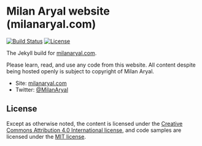 # Milan Aryal website (milanaryal.com)

[![Build Status](https://travis-ci.org/MilanAryal/milanaryal.github.io.svg?branch=master)](https://travis-ci.org/MilanAryal/milanaryal.github.io)
[![License](https://img.shields.io/github/license/MilanAryal/milanaryal.github.io.svg?branch=master)](https://github.com/MilanAryal/milanaryal.github.io/blob/master/LICENSE)

The Jekyll build for [milanaryal.com](http://milanaryal.com).

Please learn, read, and use any code from this website. All content despite being hosted openly is subject to copyright of Milan Aryal.

* Site: [milanaryal.com](http://milanaryal.com)
* Twitter: [@MilanAryal](https://twitter.com/MilanAryal)

## License

Except as otherwise noted, the content is licensed under the [Creative Commons Attribution 4.0 International license](https://creativecommons.org/licenses/by/4.0/), and code samples are licensed under the [MIT license](https://github.com/MilanAryal/milanaryal.github.io/blob/master/LICENSE).
